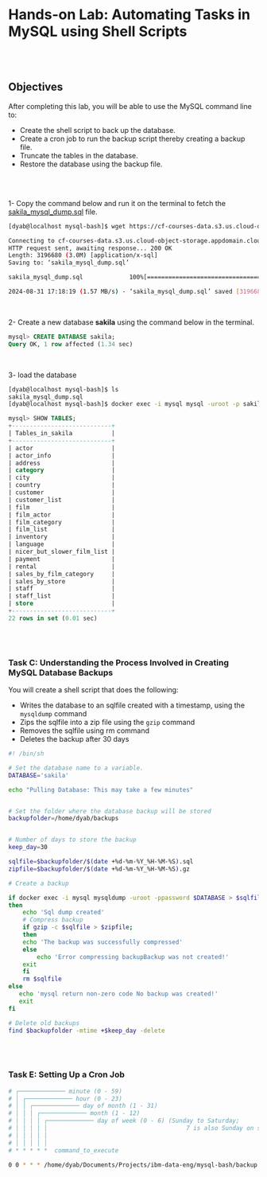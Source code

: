 # Hands-on Lab: Automating Tasks in MySQL using Shell Scripts


<br/>
<br/>

## Objectives

After completing this lab, you will be able to use the MySQL command line to:

- Create the shell script to back up the database.
- Create a cron job to run the backup script thereby creating a backup file.
- Truncate the tables in the database.
- Restore the database using the backup file.


<br/>
<br/>


1- Copy the command below and run it on the terminal to fetch the [sakila_mysql_dump.sql](https://cf-courses-data.s3.us.cloud-object-storage.appdomain.cloud/IBM-DB0110EN-SkillsNetwork/datasets/sakila/sakila_mysql_dump.sql) file.
```bash
[dyab@localhost mysql-bash]$ wget https://cf-courses-data.s3.us.cloud-object-storage.appdomain.cloud/IBM-DB0110EN-SkillsNetwork/datasets/sakila/sakila_mysql_dump.sql

Connecting to cf-courses-data.s3.us.cloud-object-storage.appdomain.cloud (cf-courses-data.s3.us.cloud-object-storage.appdomain.cloud)|169.63.118.104|:443... connected.
HTTP request sent, awaiting response... 200 OK
Length: 3196680 (3.0M) [application/x-sql]
Saving to: ‘sakila_mysql_dump.sql’

sakila_mysql_dump.sql             100%[=============================================================>]   3.05M  1.57MB/s    in 1.9s    

2024-08-31 17:18:19 (1.57 MB/s) - ‘sakila_mysql_dump.sql’ saved [3196680/3196680]
```


<br/>

2- Create a new database **sakila** using the command below in the terminal.
```SQL
mysql> CREATE DATABASE sakila;
Query OK, 1 row affected (1.34 sec)
```


<br/>

3- load the database

```bash
[dyab@localhost mysql-bash]$ ls
sakila_mysql_dump.sql
[dyab@localhost mysql-bash]$ docker exec -i mysql mysql -uroot -p sakila < sakila_mysql_dump.sql
```

```sql
mysql> SHOW TABLES;
+----------------------------+
| Tables_in_sakila           |
+----------------------------+
| actor                      |
| actor_info                 |
| address                    |
| category                   |
| city                       |
| country                    |
| customer                   |
| customer_list              |
| film                       |
| film_actor                 |
| film_category              |
| film_list                  |
| inventory                  |
| language                   |
| nicer_but_slower_film_list |
| payment                    |
| rental                     |
| sales_by_film_category     |
| sales_by_store             |
| staff                      |
| staff_list                 |
| store                      |
+----------------------------+
22 rows in set (0.01 sec)
```


<br/>
<br/>

### Task C: Understanding the Process Involved in Creating MySQL Database Backups

You will create a shell script that does the following:

- Writes the database to an sqlfile created with a timestamp, using the `mysqldump` command
- Zips the sqlfile into a zip file using the `gzip` command
- Removes the sqlfile using rm command
- Deletes the backup after 30 days



```bash
#! /bin/sh

# Set the database name to a variable. 
DATABASE='sakila'

echo "Pulling Database: This may take a few minutes"


# Set the folder where the database backup will be stored
backupfolder=/home/dyab/backups


# Number of days to store the backup
keep_day=30

sqlfile=$backupfolder/$(date +%d-%m-%Y_%H-%M-%S).sql
zipfile=$backupfolder/$(date +%d-%m-%Y_%H-%M-%S).gz

# Create a backup

if docker exec -i mysql mysqldump -uroot -ppassword $DATABASE > $sqlfile;
then
    echo 'Sql dump created'
    # Compress backup
    if gzip -c $sqlfile > $zipfile;
    then
	echo 'The backup was successfully compressed'
    else
        echo 'Error compressing backupBackup was not created!'
	exit
    fi
    rm $sqlfile
else
   echo 'mysql return non-zero code No backup was created!'
   exit
fi

# Delete old backups
find $backupfolder -mtime +$keep_day -delete
```

<br/>
<br/>

### Task E: Setting Up a Cron Job

```bash
# ┌───────────── minute (0 - 59)
# │ ┌───────────── hour (0 - 23)
# │ │ ┌───────────── day of month (1 - 31)
# │ │ │ ┌───────────── month (1 - 12)
# │ │ │ │ ┌───────────── day of week (0 - 6) (Sunday to Saturday;
# │ │ │ │ │                                       7 is also Sunday on some systems)
# │ │ │ │ │
# │ │ │ │ │
# * * * * *  command_to_execute

0 0 * * * /home/dyab/Documents/Projects/ibm-data-eng/mysql-bash/backup.sh
```
